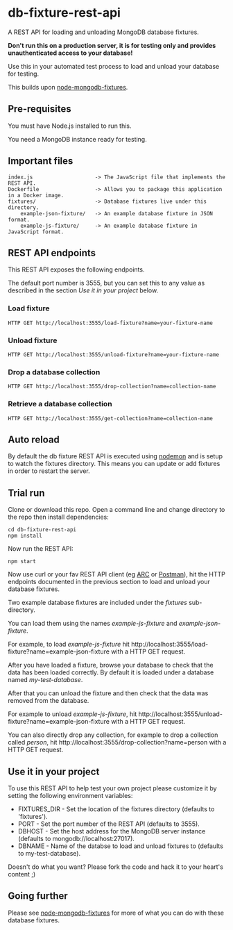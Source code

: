 # db-fixture-rest-api

A REST API for loading and unloading MongoDB database fixtures.

**Don't run this on a production server, it is for testing only and provides unauthenticated access to your database!**

Use this in your automated test process to load and unload your database for testing.

This builds upon [node-mongodb-fixtures](https://www.npmjs.com/package/node-mongodb-fixtures).

## Pre-requisites

You must have Node.js installed to run this.

You need a MongoDB instance ready for testing.

## Important files

    index.js                    -> The JavaScript file that implements the REST API.
    Dockerfile                  -> Allows you to package this application in a Docker image.
    fixtures/                   -> Database fixtures live under this directory.
        example-json-fixture/   -> An example database fixture in JSON format.
        example-js-fixture/     -> An example database fixture in JavaScript format.

## REST API endpoints

This REST API exposes the following endpoints.

The default port number is 3555, but you can set this to any value as described in the section *Use it in your project* below.

### Load fixture

    HTTP GET http://localhost:3555/load-fixture?name=your-fixture-name

### Unload fixture

    HTTP GET http://localhost:3555/unload-fixture?name=your-fixture-name

### Drop a database collection

    HTTP GET http://localhost:3555/drop-collection?name=collection-name

### Retrieve a database collection

    HTTP GET http://localhost:3555/get-collection?name=collection-name

## Auto reload

By default the db fixture REST API is executed using [nodemon](https://nodemon.io/) and is setup to watch the fixtures directory. This means you can update or add fixtures in order to restart the server.

## Trial run

Clone or download this repo. Open a command line and change directory to the repo then install dependencies:

    cd db-fixture-rest-api
    npm install

Now run the REST API:

    npm start

Now use curl or your fav REST API client (eg [ARC](https://install.advancedrestclient.com) or [Postman](https://www.getpostman.com/)), hit the HTTP endpoints documented in the previous section to load and unload your database fixtures.

Two example database fixtures are included under the *fixtures* sub-directory.

You can load them using the names *example-js-fixture* and *example-json-fixture*.

For example, to load *example-js-fixture* hit http://localhost:3555/load-fixture?name=example-json-fixture with a HTTP GET request.

After you have loaded a fixture, browse your database to check that the data has been loaded correctly. By default it is loaded under a database named *my-test-database*.

After that you can unload the fixture and then check that the data was removed from the database.

For example to unload *example-js-fixture*, hit http://localhost:3555/unload-fixture?name=example-json-fixture with a HTTP GET request.

You can also directly drop any collection, for example to drop a collection called *person*, hit http://localhost:3555/drop-collection?name=person with a HTTP GET request. 

## Use it in your project

To use this REST API to help test your own project please customize it by setting the following environment variables:

- FIXTURES_DIR - Set the location of the fixtures directory (defaults to 'fixtures').
- PORT - Set the port number of the REST API (defaults to 3555).
- DBHOST - Set the host address for the MongoDB server instance (defaults to mongodb://localhost:27017).
- DBNAME - Name of the databse to load and unload fixtures to (defaults to my-test-database).

Doesn't do what you want?
Please fork the code and hack it to your heart's content ;)

## Going further

Please see [node-mongodb-fixtures](https://www.npmjs.com/package/node-mongodb-fixtures) for more of what you can do with these database fixtures.